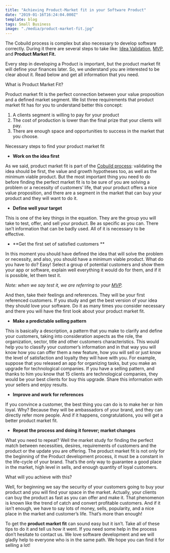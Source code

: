 ```yaml
---
title: "Achieving Product-Market fit in your Software Product"
date: "2019-01-16T16:24:04.000Z"
template: blog
tags: Small Business
image: "./media/product-market-fit.jpg"
---
```


The Cobuild process is complex but also necessary to develop software correctly. During it there are several steps to take like: [Idea Validation](https://cobuildlab.com/blog/validating-your-idea-the-first-step-to-create-your-startup/), [MVP](https://cobuildlab.com/blog/minimum-viable-product/?no-cache=1), and **Product Market Fit.**

Every step in developing a Product is important, but the product market fit will define your finances later. So, we understand you are interested to be clear about it. Read below and get all information that you need.

<title-2>What is Product Market Fit?</title-2>

Product market fit is the perfect connection between your value proposition and a defined market segment. 
We list three requirements that product market fit has for you to understand better this concept:

1. A clients segment is willing to pay for your product
2. The cost of production is lower than the final prize that your clients will pay. 
3. There are enough space and opportunities to success in the market that you choose. 

<title-2>Necessary steps to find your product market fit</title-2>

* **Work on the idea first**

As we said, product market fit is part of the [Cobuild process](https://cobuildlab.com/blog/cobuild-process-part-1/): validating the idea should be first, the value and growth hypotheses too, as well as the minimum viable product. 
But the most important thing you need to do before finding the perfect market fit is to be sure of you are solving a problem or a necessity of customers’ life, that your product offers a nice value proposition, and there are a segment in the market that can buy your product and they will want to do it.

* **Define well your target**

This is one of the key things in the equation. They are the group you will take to test, offer, and sell your product. 
Be as specific as you can. There isn’t information that can be badly used. All of it is necessary to be effective.

* **Get the first set of satisfied customers **

In this moment you should have defined the idea that will solve the problem or necessity, and also, you should have a minimum viable product. 
What do you have to do? Easy! Select a group of potential customers and show them your app or software, explain well everything it would do for them, and if it is possible, let them test it.

*Note: when we say test it, we are referring to your [MVP](https://cobuildlab.com/blog/minimum-viable-product/).*

And then, take their feelings and references. They will be your first referenced customers. If you study and get the best version of your idea they should love your software. 
Do it as many times you consider necessary and there you will have the first look about your product market fit.

* **Make a predictable selling pattern**

This is basically a description, a pattern that you make to clarify and define your customers, taking into consideration aspects as the role, the organization, sector, title and other customers characteristics. 
This would help you to classify your customer’s information and in that way you will know how you can offer them a new feature, how you will sell or just know the level of satisfaction and loyalty they will have with you.
For example, suppose that you released an app for organizing tasks, but you make an upgrade for technological companies. 
If you have a selling pattern, and thanks to him you know that 15 clients are technological companies, they would be your best clients for buy this upgrade. 
Share this information with your sellers and enjoy results.

* **Improve and work for references**

If you convince a customer, the best thing you can do is to make her or him loyal. 
Why? Because they will be ambassadors of your brand, and they can directly refer more people. And if it happens, congratulations, you will get a better product market fit.

* **Repeat the process and doing it forever; market changes**

What you need to repeat? Well the market study for finding the perfect match between necessities, desires, requirements of customers and the product or the update you are offering. 
The product market fit is not only for the beginning of the Product development process, it must be a constant in the life-cycle of your brand. That’s the only way to guarantee a good place in the market, high level in sells, and enough quantity of loyal customers.

<title-3>What will you achieve with this?</title-3>

Well, for beginning we say the security of your customers going to buy your product and you will find your space in the market. 
Actually, your clients can buy the product as fast as you can offer and make it. That phenomenon is known like the trend of catch and convert profitable customers.
And if it isn’t enough, we have to say lots of money, sells, popularity, and a nice place in the market and customer’s life. That’s more than enough!

To get the **product market fit** can sound easy but it isn’t. Take all of these tips to do it and tell us how it went. If you need some help in the process don’t hesitate to contact us. We love software development and we will gladly help to everyone who is in the same path. We hope you can find it for selling a lot!


